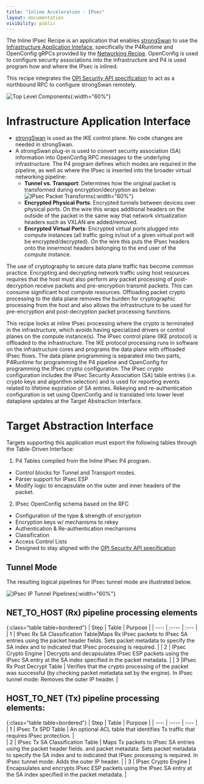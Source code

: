 ```yaml
---
title: "Inline Acceleration - IPsec"
layout: documentation
visibility: public
---
```


The Inline IPsec Recipe is an application that enables [strongSwan](https://www.strongswan.org/) to use the [Infrastructure Application Inteface](https://ipdk.io/documentation/Interfaces/InfraApp/), specifically the P4Runtime and OpenConfig gRPCs provided by the [Networking Recipe](https://ipdk.io/documentation/Recipes/InfrastructureNetworking/). OpenConfig is used to configure security associations into the infrastructure and P4 is used program how and where the IPsec is inlined. 

This recipe integrates the [OPI Security API specification](https://github.com/opiproject/opi-api/blob/main/security/proto/autogen.md) to act as a northbound RPC to configure strongSwan remotely.
   
![Top Level Components](../img/InlineIPsec_Recipe.svg "Inline IPsec Top Level"){:width="60%"}

# Infrastructure Application Interface #

 - [strongSwan](https://www.strongswan.org/) is used as the IKE control plane.  No code changes are needed in strongSwan.
 - A strongSwan plug-in is used to convert security association (SA) information into OpenConfig RPC messages to the underlying infrastructure.  The P4 program defines which modes are required in the pipeline, as well as where the IPsec is inserted into the broader virtual networking pipeline:
   - **Tunnel vs. Transport**: Determines how the original packet is transformed during encryption/decryption as below: 
![IPsec Packet Transforms](../img/IPsec_Packet_Transforms.svg "IPsec Packet Transforms"){:width="60%"}
   - **Encrypted Physical Ports**: Encrypted tunnels between devices over physical ports.  On the wire this wraps additional headers on the outside of the packet in the same way that network virtualization headers such as VXLAN are added/removed.
   - **Encrypted Virtual Ports**: Encrypted virtual ports plugged into compute instances (all traffic going in/out of a given virtual port will be encrypted/decrypted).  On the wire this puts the IPsec headers onto the innermost headers belonging to the end user of the compute instance.


The use of cryptography to secure data plane traffic has become common practice. Encrypting and decrypting network traffic using host resources requires that the host must also perform any packet processing of post-decryption receive packets and pre-encryption transmit packets. This can consume significant host compute resources. Offloading packet crypto processing to the data plane removes the burden for cryptographic processing from the host and also allows the infrastructure to be used for pre-encryption and post-decryption packet processing functions.

This recipe looks at inline IPsec processing where the crypto is terminated in the infrastructure, which avoids having specialized drivers or control planes on the compute instance(s). The IPsec control plane (IKE protocol) is offloaded to the infrastructure. The IKE protocol processing runs in software on the infrastructure cores and programs the data plane with offloaded IPsec flows. The data plane programming is separated into two parts, P4Runtime for programming the P4 pipeline and OpenConfig for programming the IPsec crypto configuration. The IPsec crypto configuration includes the IPsec Security Association (SA) table entries (i.e. crypto keys and algorithm selection) and is used for reporting events related to lifetime expiration of SA entries. Rekeying and re-authentication configuration is set using OpenConfig and is translated into lower level dataplane updates at the Target Abstraction Interface.

# Target Abstraction Interface

Targets supporting this application must export the following tables through the Table-Driven Interface:

1. P4 Tables compiled from the Inline IPsec P4 program.
* Control blocks for Tunnel and Transport modes.
* Parser support for IPsec ESP
* Modify logic to encapsulate on the outer and inner headers of the packet.
2. IPsec OpenConfig schema based on the RFC
* Configuration of the type & strength of encryption
* Encryption keys w/ mechanisms to rekey
* Authentication & Re-authentication mechanisms
* Classification
* Access Control Lists
* Designed to stay aligned with the [OPI Security API specification](https://github.com/opiproject/opi-api/blob/main/security/proto/autogen.md) 

## Tunnel Mode 

The resulting logical pipelines for IPsec tunnel mode are illustrated below.

![IPsec IP Tunnel Pipelines](../img/IPsec-IP-Tunnel-Pipelines.svg "IPsec IP Tunnel Pipelines"){:width="60%"}

## NET_TO_HOST (Rx) pipeline processing elements

{:class="table table=bordered"}
| Step | Table  | Purpose                 |
| ---: | :----  | :---                    |
| 1    | IPsec Rx SA Classification Table|Maps Rx IPsec packets to IPsec SA entries using the packet header fields. Sets packet metadata to specify the SA index and to indicated that IPsec processing is required. |
| 2    | IPsec Crypto Engine | Decrypts and decapsulates IPsec ESP packets using the IPsec SA entry at the SA index specified in the packet metadata. |
| 3    |IPsec Rx Post Decrypt Table | Verifies that the crypto processing of the packet was successful (by checking packet metadata set by the engine). In IPsec tunnel mode: Removes the outer IP header. |

## HOST_TO_NET (Tx) pipeline processing elements:

{:class="table table=bordered"}
| Step | Table  | Purpose                 |
| ---: | :----  | :---                    |
| 1    | IPsec Tx SPD Table | An optional ACL table that identifies Tx traffic that requires IPsec protection. |	
| 2    | IPsec Tx SA Classification Table | Maps Tx packets to IPsec SA entries using the packet header fields. and packet metadata. Sets packet metadata to specify the SA index and to indicated that IPsec processing is required. In IPsec tunnel mode: Adds the outer IP header. |
| 3    | IPsec Crypto Engine | Encapsulates and encrypts IPsec ESP packets using the IPsec SA entry at the SA index specified in the packet metadata. |

